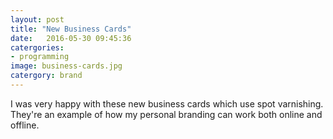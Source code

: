 ```yaml
---
layout: post
title: "New Business Cards"
date:   2016-05-30 09:45:36
catergories:
- programming
image: business-cards.jpg
catergory: brand
---
```

I was very happy with these new business cards which use spot varnishing. They're an example of how my personal branding can work both online and offline. 
